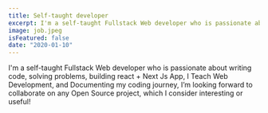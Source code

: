```yaml
---
title: Self-taught developer
excerpt: I'm a self-taught Fullstack Web developer who is passionate about writing code, solving problems, building react App.
image: job.jpeg
isFeatured: false
date: "2020-01-10"
---
```




I'm a self-taught Fullstack Web developer who is passionate about writing code, solving problems, building react + Next Js App, I Teach Web Development, and Documenting my coding journey, I’m looking forward to collaborate on any Open Source project, which I consider interesting or useful!
